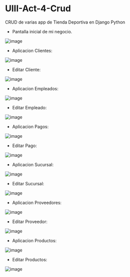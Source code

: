 # UIII-Act-4-Crud
CRUD de varias app de Tienda Deportiva en Django Python

- Pantalla inicial de mi negocio.

![image](https://github.com/user-attachments/assets/5915a7c0-bb3e-4816-8deb-14cb404ef899)

- Aplicacion Clientes:

![image](https://github.com/user-attachments/assets/80953bfa-626e-4eaf-993d-60496fbb5270)

- Editar Cliente:
  
![image](https://github.com/user-attachments/assets/9936d00f-7674-4584-95f5-8ebca8b0806b)

- Aplicacion Empleados:

![image](https://github.com/user-attachments/assets/0576d36a-8081-44fd-a544-02361277cc36)

- Editar Empleado:

![image](https://github.com/user-attachments/assets/d16219a9-ca55-4df2-bb59-30d86725bc77)

- Aplicacion Pagos:

![image](https://github.com/user-attachments/assets/f4a6759e-8a8c-44b0-98c2-d264b57495a4)

- Editar Pago:

![image](https://github.com/user-attachments/assets/a8721470-9e5b-42b8-91c8-34b6c5f3fa42)

- Aplicacion Sucursal:
  
![image](https://github.com/user-attachments/assets/b950d975-d6b3-4de0-a225-960b3c9d2d0a)

- Editar Sucursal:

![image](https://github.com/user-attachments/assets/217c1015-4a8e-4cbb-9499-3fff6ab9ca47)

- Aplicacion Proveedores:

![image](https://github.com/user-attachments/assets/680e230c-2a99-49ec-af3c-3dc0703f5ba0)

- Editar Proveedor:

![image](https://github.com/user-attachments/assets/a5eb0d29-b44f-4b5b-8af1-5391dd719930)

- Aplicacion Productos:

![image](https://github.com/user-attachments/assets/0eb6460d-ae49-420c-b232-42501d0ded4b)

- Editar Productos:

![image](https://github.com/user-attachments/assets/76bea57f-7248-4795-bb93-870293fcecb7)



